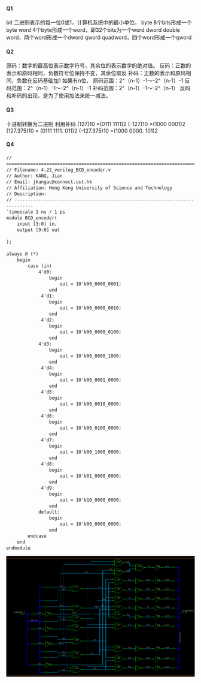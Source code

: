 #### Q1
bit 二进制表示的每一位0或1，计算机系统中的最小单位。
byte 8个bits形成一个byte
word 4个byte形成一个word，即32个bits为一个word
dword double word，两个word形成一个dword
qword quadword，四个word形成一个qword

#### Q2
原码：数字的最高位表示数字符号，其余位的表示数字的绝对值。
反码：正数的表示和原码相同，负数符号位保持不变，其余位取反
补码：正数的表示和原码相同，负数在反码基础加1
如果有n位，
原码范围：2^（n-1）-1～-2^（n-1）-1
反码范围：2^（n-1）-1～-2^（n-1）-1
补码范围：2^（n-1）-1～-2^（n-1）
反码和补码的出现，是为了使用加法来统一减法。

#### Q3
 十进制转换为二进制
利用补码
(127)10   =(0111 1111)2
(-127)10 =(1000 0001)2
(127.375)10 = (0111 1111. 011)2
(-127.375)10 =(1000 0000. 101)2

#### Q4
```
// =============================================================================
// Filename: 4.22_verilog_BCD_encoder.v
// Author: KANG, Jian
// Email: jkangac@connect.ust.hk
// Affiliation: Hong Kong University of Science and Technology
// Description:
// -----------------------------------------------------------------------------
`timescale 1 ns / 1 ps
module BCD_encoder(
	input [3:0] in,
	output [9:0] out
		
);

always @ (*)
    begin
        case (in) 
            4'd0:
                begin
                    out = 10'b00_0000_0001;
                end
             4'd1:
                begin
                    out = 10'b00_0000_0010;
                end
             4'd2:
                begin
                    out = 10'b00_0000_0100;
                end  
            4'd3:
                begin
                    out = 10'b00_0000_1000;
                end
             4'd4:
                begin
                    out = 10'b00_0001_0000;
                end
             4'd5:
                begin
                    out = 10'b00_0010_0000;
                end 
             4'd6:
                begin
                    out = 10'b00_0100_0000;
                end
             4'd7:
                begin
                    out = 10'b00_1000_0000;
                end
             4'd8:
                begin
                    out = 10'b01_0000_0000;
                end
             4'd9:
                begin
                    out = 10'b10_0000_0000;
                end                                                                          
            default:
                begin
                    out = 10'b00_0000_0000;                    
                end
        endcase
    end
endmodule
```
![原理图](https://github.com/kangjian888/verilog_everyday/blob/master/day1/BCD_encoder_schematic.png)
